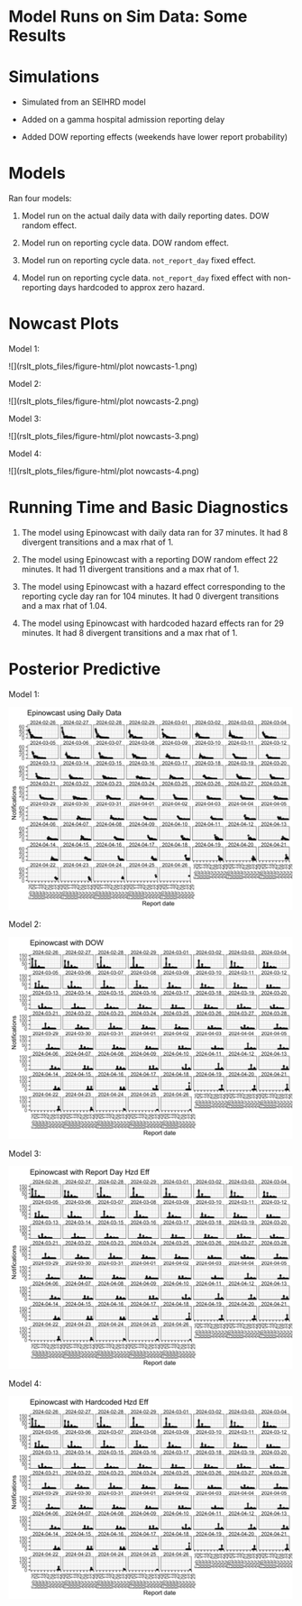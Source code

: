 # Model Runs on Sim Data: Some Results

# Simulations

- Simulated from an SEIHRD model

- Added on a gamma hospital admission reporting delay

- Added DOW reporting effects (weekends have lower report probability)

# Models

Ran four models:

1. Model run on the actual daily data with daily reporting dates. DOW random effect.

2. Model run on reporting cycle data. DOW random effect.

3. Model run on reporting cycle data. `not_report_day` fixed effect.

4. Model run on reporting cycle data. `not_report_day` fixed effect with non-reporting days hardcoded to approx zero hazard.

# Nowcast Plots

Model 1:

![](rslt_plots_files/figure-html/plot nowcasts-1.png)

Model 2:

![](rslt_plots_files/figure-html/plot nowcasts-2.png)

Model 3:

![](rslt_plots_files/figure-html/plot nowcasts-3.png)

Model 4:

![](rslt_plots_files/figure-html/plot nowcasts-4.png)

# Running Time and Basic Diagnostics

1. The model using Epinowcast with daily data ran for 37 minutes. It had 8 divergent transitions and a max rhat of 1.

2. The model using Epinowcast with a reporting DOW random effect 22 minutes. It had 11 divergent transitions and a max rhat of 1.

3. The model using Epinowcast with a hazard effect corresponding to the reporting cycle day ran for 104 minutes. It had 0 divergent transitions and a max rhat of 1.04.

4. The model using Epinowcast with hardcoded hazard effects ran for 29 minutes. It had 8 divergent transitions and a max rhat of 1.

# Posterior Predictive

Model 1:

![](rslt_plots_files/figure-html/pp-1.png)

Model 2:

![](rslt_plots_files/figure-html/pp-2.png)

Model 3:

![](rslt_plots_files/figure-html/pp-3.png)

Model 4:

![](rslt_plots_files/figure-html/pp-4.png)

